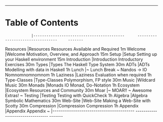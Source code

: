 ----

# Table of Contents

<div id="toc" class="important">

<!-- Note: This is a special file that determines the order of the chapters                  -->
<!--       The lefthand column refers to the filename of the chapter in 'resources/markdown' -->
<!--       This column is removed before the markdown is processed for the table of contents -->
<!--       ';' is a comment                                                                  -->

                |------------------------------------------      ---------------------------------     -------
Resources       |[Resources](#required-resources)                Resources Available and Required      1m
Welcome         |[Welcome](#welcome)                             Motivation, Overview, and Approach    15m
Setup           |[Setup](#setup)                                 Setting up your Haskell environment   15m
Introduction    |[Introduction](#introduction)                   Introductory Exercises                30m
Types           |[Types](#types)                                 The Haskell Type System               30m
ADTs            |[ADTs](#adts-algebraic-data-types)              Modelling with data in Haskell        1h
Lunch           |[~ Lunch Break ~](#lunch-break)                 Nandos -> IO Nomnomnomnomnom          1h
Laziness        |[Laziness](#laziness)                           Evaluation when required              1h
Type-Classes    |[Type-Classes](#typeclasses)                    Polymorphism, FP style                30m
Music           |[Wildcard](#music)                              Music                                 30m
Monads          |[Monads](#monads)                               IO Monad, Do-Notation                 1h
Ecosystem       |[Ecosystem](#ecosystem)                         Resources and Community               30m
Moar            |[~ MOAR!! ~](#moar)                             Awesome Extras!                       ~
Testing         |[Testing](#testing)                             Testing with QuickCheck               1h
Algebra         |[Algebra](#symbolic-differentiation)            Symbolic Mathematics                  30m
Web-Site        |[Web-Site](#website)                            Making a Web-Site with Scotty         30m
Compression     |[Compression](#compression)                     Compression                           1h
Appendix        |[Appendix](#appendix)                           Appendix                              ~
                |------------------------------------------      ---------------------------------     -------

</div>
